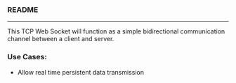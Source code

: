 ### README

---

This TCP Web Socket will function as a simple bidirectional communication channel between a client and server.

### Use Cases:
- Allow real time persistent data transmission
